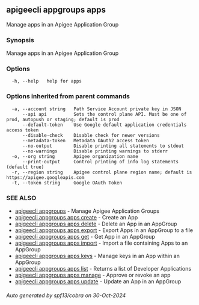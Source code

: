 ## apigeecli appgroups apps

Manage apps in an Apigee Application Group

### Synopsis

Manage apps in an Apigee Application Group

### Options

```
  -h, --help   help for apps
```

### Options inherited from parent commands

```
  -a, --account string   Path Service Account private key in JSON
      --api api          Sets the control plane API. Must be one of prod, autopush or staging; default is prod
      --default-token    Use Google default application credentials access token
      --disable-check    Disable check for newer versions
      --metadata-token   Metadata OAuth2 access token
      --no-output        Disable printing all statements to stdout
      --no-warnings      Disable printing warnings to stderr
  -o, --org string       Apigee organization name
      --print-output     Control printing of info log statements (default true)
  -r, --region string    Apigee control plane region name; default is https://apigee.googleapis.com
  -t, --token string     Google OAuth Token
```

### SEE ALSO

* [apigeecli appgroups](apigeecli_appgroups.md)	 - Manage Apigee Application Groups
* [apigeecli appgroups apps create](apigeecli_appgroups_apps_create.md)	 - Create an App
* [apigeecli appgroups apps delete](apigeecli_appgroups_apps_delete.md)	 - Delete an App in an AppGroup
* [apigeecli appgroups apps export](apigeecli_appgroups_apps_export.md)	 - Export Apps in an AppGroup to a file
* [apigeecli appgroups apps get](apigeecli_appgroups_apps_get.md)	 - Get App in an AppGroup
* [apigeecli appgroups apps import](apigeecli_appgroups_apps_import.md)	 - Import a file containing Apps to an AppGroup
* [apigeecli appgroups apps keys](apigeecli_appgroups_apps_keys.md)	 - Manage keys in an App within an AppGroup
* [apigeecli appgroups apps list](apigeecli_appgroups_apps_list.md)	 - Returns a list of Developer Applications
* [apigeecli appgroups apps manage](apigeecli_appgroups_apps_manage.md)	 - Approve or revoke an app
* [apigeecli appgroups apps update](apigeecli_appgroups_apps_update.md)	 - Update an App in an AppGroup

###### Auto generated by spf13/cobra on 30-Oct-2024
